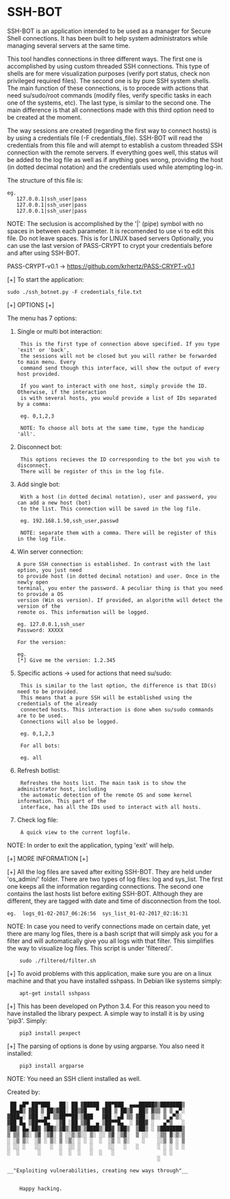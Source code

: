 # SSH-BOT

   SSH-BOT is an application intended to be used as a manager for
Secure Shell connections. It has been built to help system administrators while
managing several servers at the same time.

   This tool handles connections in three different ways. The first one is 
accomplished by using custom threaded SSH connections. This type of shells are for mere
visualization purposes (verify port status, check non privileged required files). The second
one is by pure SSH system shells. The main function of these connections, is to 
procede with actions that need su/sudo/root commands (modify files, verify specific
tasks in each one of the systems, etc). The last type, is similar to the second one. The
main difference is that all connections made with this third option need to be created
at the moment.

   The way sessions are created (regarding the first way to connect hosts) is by using a credentials 
file (-F credentials_file). SSH-BOT will read the credentials from this file and will atempt to establish 
a custom threaded SSH connection with the remote servers. If everything goes well, this status will be added to the
log file as well as if anything goes wrong, providing the host (in dotted decimal notation)
and the credentials used while atempting log-in. 

The structure of this file is:

	eg.  
	   127.0.0.1|ssh_user|pass
	   127.0.0.1|ssh_user|pass
	   127.0.0.1|ssh_user|pass

NOTE: The seclusion is accomplished by the '|' (pipe) symbol with no spaces in between each parameter. 
	It is recomended to use vi to edit this file. Do not leave spaces. This is for LINUX based servers
	Optionally, you can use the last version of PASS-CRYPT to crypt your credentials before and after 
	using SSH-BOT.
	
PASS-CRYPT-v0.1 -> https://github.com/krhertz/PASS-CRYPT-v0.1




[+] To start the application:

	sudo ./ssh_botnet.py -F credentials_file.txt



[+] OPTIONS [+]

The menu has 7 options:

1) Single or multi bot interaction:

		This is the first type of connection above specified. If you type 'exit' or 'back',
		the sessions will not be closed but you will rather be forwarded to main menu. Every
		command send though this interface, will show the output of every host provided.

		If you want to interact with one host, simply provide the ID. Otherwise, if the interaction
		is with several hosts, you would provide a list of IDs separated by a comma:

		eg. 0,1,2,3

		NOTE: To choose all bots at the same time, type the handicap 'all'.

2) Disconnect bot:

		This options recieves the ID corresponding to the bot you wish to disconnect.
		There will be register of this in the log file.

3) Add single bot:
	
		With a host (in dotted decimal notation), user and password, you can add a new host (bot) 
		to the list. This connection will be saved in the log file.

		eg. 192.168.1.50,ssh_user,passwd

		NOTE: separate them with a comma. There will be register of this in the log file.

 4) Win server connection:

		A pure SSH connection is established. In contrast with the last option, you just need 
		to provide host (in dotted decimal notation) and user. Once in the newly open
		terminal, you enter the password. A peculiar thing is that you need to provide a OS 
		version	(Win os version). If provided, an algorithm will detect the version of the 
		remote os. This information will be logged.

		eg. 127.0.0.1,ssh_user
		Password: XXXXX

		For the version:

		eg.
		[*] Give me the version: 1.2.345

5) Specific actions -> used for actions that need su/sudo:
	
		This is similar to the last option, the difference is that ID(s) need to be provided.
		This means that a pure SSH will be established using the credentials of the already 
		connected hosts. This interaction is done when su/sudo commands are to be used.
		Connections will also be logged.

		eg. 0,1,2,3

		For all bots:

		eg. all
	
6) Refresh botlist:

		Refreshes the hosts list. The main task is to show the administrator host, including
		the automatic detection of the remote OS and some kernel information. This part of the
		interface, has all the IDs used to interact with all hosts.

7) Check log file:

		A quick view to the current logfile.


NOTE:  In order to exit the application, typing 'exit' will help.



[+] MORE INFORMATION [+]


[+] All the log files are saved after exiting SSH-BOT. They are held under 'os_admin/' folder.
    There are two types of log files: log and sys_list. The first one keeps all the information
    regarding connections. The second one contains the last hosts list before exiting SSH-BOT. 
    Although they are different, they are tagged with date and time of disconnection from the tool.

	eg.  logs_01-02-2017_06:26:56  sys_list_01-02-2017_02:16:31


   NOTE: In case you need to verify connections made on certain date, yet there are many log files,
	 there is a bash script that will simply ask you for a filter and will automatically give you
	 all logs with that filter. This simplifies the way to visualize log files. This script is under
	 'filtered/'.
	 
	 	sudo ./filtered/filter.sh 

[+] To avoid problems with this application, make sure you are on a linux machine and that
    you have installed sshpass. In Debian like systems simply:
	
		apt-get install sshpass

[+] This has been developed on Python 3.4. For this reason you need to have installed the library pexpect.
A simple way to install it is by using 'pip3'. Simply:
		
		pip3 install pexpect

[+] The parsing of options is done by using argparse. You also need it installed:

		pip3 install argparse 

NOTE: You need an SSH client installed as well.


Created by: 
									
	 ██ ▄█▀ ██▀███   ██░ ██ ▓█████  ██▀███  ▄▄▄█████▓▒███████▒	
 	 ██▄█▒ ▓██ ▒ ██▒▓██░ ██▒▓█   ▀ ▓██ ▒ ██▒▓  ██▒ ▓▒▒ ▒ ▒ ▄▀░	
	▓███▄░ ▓██ ░▄█ ▒▒██▀▀██░▒███   ▓██ ░▄█ ▒▒ ▓██░ ▒░░ ▒ ▄▀▒░ 	
	▓██ █▄ ▒██▀▀█▄  ░▓█ ░██ ▒▓█  ▄ ▒██▀▀█▄  ░ ▓██▓ ░   ▄▀▒   ░	
	▒██▒ █▄░██▓ ▒██▒░▓█▒░██▓░▒████▒░██▓ ▒██▒  ▒██▒ ░ ▒███████▒	
	▒ ▒▒ ▓▒░ ▒▓ ░▒▓░ ▒ ░░▒░▒░░ ▒░ ░░ ▒▓ ░▒▓░  ▒ ░░   ░▒▒ ▓░▒░▒	
	░ ░▒ ▒░  ░▒ ░ ▒░ ▒ ░▒░ ░ ░ ░  ░  ░▒ ░ ▒░    ░    ░░▒ ▒ ░ ▒	
	░ ░░ ░   ░░   ░  ░  ░░ ░   ░     ░░   ░   ░      ░ ░ ░ ░ ░	
	░  ░      ░      ░  ░  ░   ░  ░   ░                ░ ░    	
	                                                 ░        	
									
	__"Exploiting vulnerabilities, creating new ways through"__	
	
	
		Happy hacking.	
